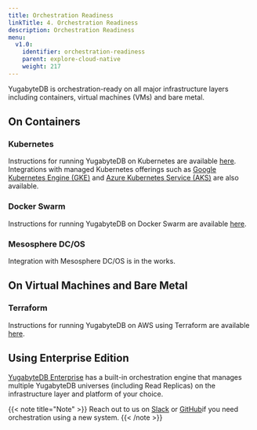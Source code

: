 ```yaml
---
title: Orchestration Readiness
linkTitle: 4. Orchestration Readiness 
description: Orchestration Readiness
menu:
  v1.0:
    identifier: orchestration-readiness
    parent: explore-cloud-native
    weight: 217
---
```


YugabyteDB is orchestration-ready on all major infrastructure layers including containers, virtual machines (VMs) and bare metal.

## On Containers

### Kubernetes

Instructions for running YugabyteDB on Kubernetes are available [here](../../../deploy/kubernetes/). Integrations with managed Kubernetes offerings such as [Google Kubernetes Engine (GKE)](../../deploy/public-clouds/gcp/#gke) and [Azure Kubernetes Service (AKS)](../../deploy/public-clouds/azure/#aks) are also available.

### Docker Swarm

Instructions for running YugabyteDB on Docker Swarm are available [here](../../../deploy/docker-swarm/).

### Mesosphere DC/OS

Integration with Mesosphere DC/OS is in the works.

## On Virtual Machines and Bare Metal

### Terraform

Instructions for running YugabyteDB on AWS using Terraform are available [here](../../../deploy/public-clouds/aws/#terraform).

## Using Enterprise Edition

[YugabyteDB Enterprise](../../../deploy/enterprise-edition/) has a built-in orchestration engine that manages multiple YugabyteDB universes (including Read Replicas) on the infrastructure layer and platform of your choice.

{{< note title="Note" >}}
Reach out to us on [Slack](https://www.yugabyte.com/slack) or [GitHub](https://github.com/yugabyte/yugabyte-db/issues)if you need orchestration using a new system.
{{< /note >}}


